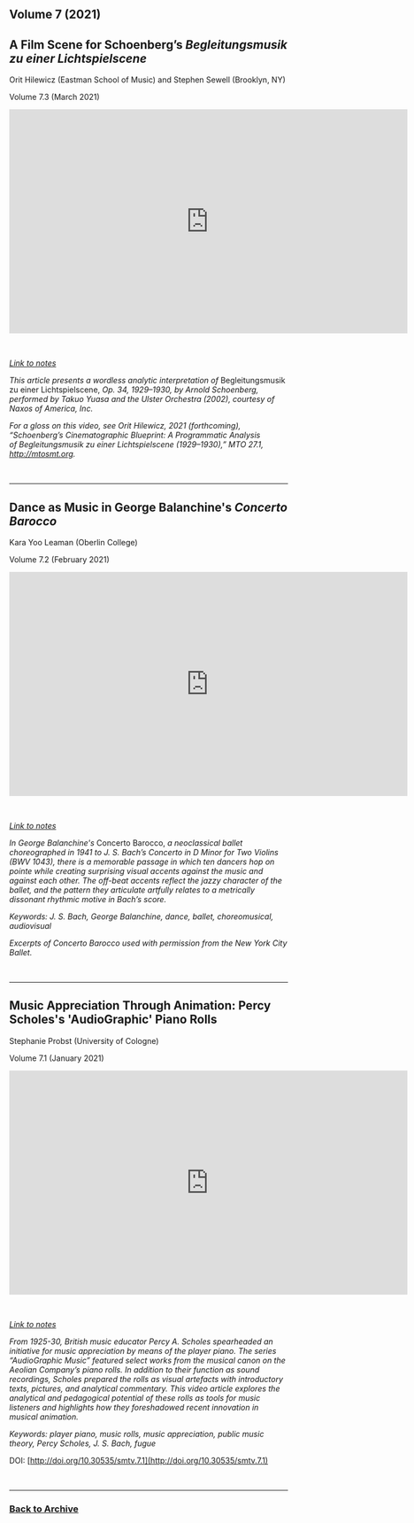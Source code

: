 ## Volume 7 (2021)

## A Film Scene for Schoenberg’s *Begleitungsmusik zu einer Lichtspielscene*
Orit Hilewicz (Eastman School of Music) and Stephen Sewell (Brooklyn, NY)

Volume 7.3 (March 2021)

<div class="intrinsic-container intrinsic-container-16x9">
<center><iframe src="https://player.vimeo.com/video/416456691?title=0&byline=0&portrait=0" width="720" height="405" frameborder="0" allow="autoplay; fullscreen" allowfullscreen></iframe></center>
</div><p>&nbsp;</p>

*[Link to notes](http://www.smt-v.org/bibliographies/7_3_Hilewicz_and_Sewell.pdf)*

*This article presents a wordless analytic interpretation of* Begleitungsmusik zu einer Lichtspielscene, *Op. 34, 1929–1930, by Arnold Schoenberg, performed by Takuo Yuasa and the Ulster Orchestra (2002), courtesy of Naxos of America, Inc.*

*For a gloss on this video, see Orit Hilewicz, 2021 (forthcoming), “Schoenberg’s Cinematographic Blueprint: A Programmatic Analysis of Begleitungsmusik zu einer Lichtspielscene (1929–1930),” MTO 27.1, http://mtosmt.org.*

<!--DOI: [http://doi.org/10.30535/smtv.7.3](http://doi.org/10.30535/smtv.7.3)-->
<p>&nbsp;</p>
<hr>

## Dance as Music in George Balanchine's *Concerto Barocco*
Kara Yoo Leaman (Oberlin College)

Volume 7.2 (February 2021)

<div class="intrinsic-container intrinsic-container-16x9">
<center><iframe src="https://player.vimeo.com/video/495091183?title=0&byline=0&portrait=0" width="720" height="405" frameborder="0" allow="autoplay; fullscreen" allowfullscreen></iframe></center>
</div><p>&nbsp;</p>

*[Link to notes](http://www.smt-v.org/bibliographies/7_2_Leaman.pdf)*

*In George Balanchine's* Concerto Barocco, *a neoclassical ballet choreographed in 1941 to J. S. Bach’s Concerto in D Minor for Two Violins (BWV 1043), there is a memorable passage in which ten dancers hop on pointe while creating surprising visual accents against the music and against each other. The off-beat accents reflect the jazzy character of the ballet, and the pattern they articulate artfully relates to a metrically dissonant rhythmic motive in Bach’s score.*

*Keywords: J. S. Bach, George Balanchine, dance, ballet, choreomusical, audiovisual*

*Excerpts of Concerto Barocco used with permission from the New York City Ballet.*

<!--DOI: [http://doi.org/10.30535/smtv.7.1](http://doi.org/10.30535/smtv.7.2)-->
<p>&nbsp;</p>
<hr>

## Music Appreciation Through Animation: Percy Scholes's 'AudioGraphic' Piano Rolls
Stephanie Probst (University of Cologne)

Volume 7.1 (January 2021)

<div class="intrinsic-container intrinsic-container-16x9">
<center><iframe src="https://player.vimeo.com/video/456511989?title=0&byline=0&portrait=0" width="720" height="405" frameborder="0" allow="autoplay; fullscreen" allowfullscreen></iframe></center>
</div><p>&nbsp;</p>

*[Link to notes](http://www.smt-v.org/bibliographies/7_1_Probst.pdf)*

*From 1925-30, British music educator Percy A. Scholes spearheaded an initiative for music appreciation by means of the player piano. The series “AudioGraphic Music” featured select works from the musical canon on the Aeolian Company’s piano rolls. In addition to their function as sound recordings, Scholes prepared the rolls as visual artefacts with introductory texts, pictures, and analytical commentary. This video article explores the analytical and pedagogical potential of these rolls as tools for music listeners and highlights how they foreshadowed recent innovation in musical animation.*

*Keywords: player piano, music rolls, music appreciation, public music theory, Percy Scholes, J. S. Bach, fugue*

DOI: [http://doi.org/10.30535/smtv.7.1](http://doi.org/10.30535/smtv.7.1)
<p>&nbsp;</p>
<hr>





### [Back to Archive](index.md)

